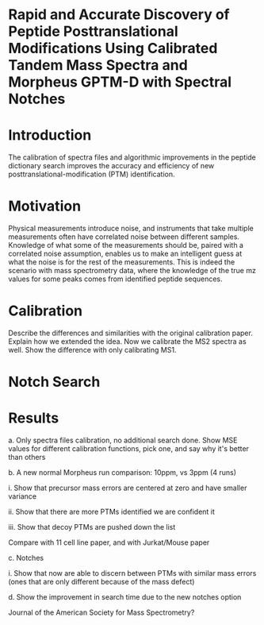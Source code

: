 # Rapid and Accurate Discovery of Peptide Posttranslational Modifications Using Calibrated Tandem Mass Spectra and Morpheus GPTM-D with Spectral Notches

# Introduction

The calibration of spectra files and algorithmic improvements in the peptide dictionary search improves the accuracy and efficiency of new posttranslational-modification (PTM) identification.

# Motivation

Physical measurements introduce noise, and instruments that take multiple measurements often have correlated noise between different samples. Knowledge of what some of the measurements should be, paired with a correlated noise assumption, enables us to make an intelligent guess at what the noise is for the rest of the measurements. This is indeed the scenario with mass spectrometry data, where the knowledge of the true mz values for some peaks comes from identified peptide sequences.

# Calibration

Describe the differences and similarities with the original calibration paper. Explain how we extended the idea. Now we calibrate the MS2 spectra as well. Show the difference with only calibrating MS1.

# Notch Search

# Results

a. Only spectra files calibration, no additional search done. Show MSE values for different calibration functions, pick one, and say why it's better than others

b. A new normal Morpheus run comparison: 10ppm, vs 3ppm (4 runs)

i. Show that precursor mass errors are centered at zero and have smaller variance

ii. Show that there are more PTMs identified we are confident it

iii. Show that decoy PTMs are pushed down the list

Compare with 11 cell line paper, and with Jurkat/Mouse paper

c. Notches

i. Show that now are able to discern between PTMs with similar mass errors (ones that are only different because of the mass defect)

d. Show the improvement in search time due to the new notches option



Journal of the American Society for Mass Spectrometry?